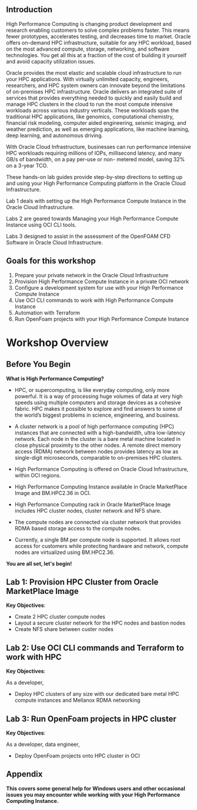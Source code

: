 ## Introduction

High Performance Computing is changing product development and research enabling customers to solve complex problems faster. This means fewer prototypes, accelerates testing, and decreases time to market. Oracle offers on-demand HPC infrastructure, suitable for any HPC workload, based on the most advanced compute, storage, networking, and software technologies. You get all this at a fraction of the cost of building it yourself and avoid capacity utilization issues.

Oracle provides the most elastic and scalable cloud infrastructure to run your HPC applications. With virtually unlimited capacity, engineers, researchers, and HPC system owners can innovate beyond the limitations of on-premises HPC infrastructure. Oracle delivers an integrated suite of services that provides everything needed to quickly and easily build and manage HPC clusters in the cloud to run the most compute intensive workloads across various industry verticals. These workloads span the traditional HPC applications, like genomics, computational chemistry, financial risk modeling, computer aided engineering, seismic imaging, and weather prediction, as well as emerging applications, like machine learning, deep learning, and autonomous driving.

With Oracle Cloud Infrastructure, businesses can run performance intensive HPC workloads requiring millions of IOPs, millisecond latency, and many GB/s of bandwidth, on a pay per-use or non- metered model, saving 32% on a 3-year TCO.

These hands-on lab guides provide step-by-step directions to setting up and using your High Performance Computing platform in the Oracle Cloud Infrastructure.

Lab 1 deals with setting up the High Performance Compute Instance in the Oracle Cloud Infrastructure.

Labs 2 are geared towards Managing your High Performance Compute Instance using OCI CLI tools.

Labs 3 designed to assist in the assessment of the OpenFOAM CFD Software in Oracle Cloud Infrastructure.



## Goals for this workshop
1. Prepare your private network in the Oracle Cloud Infrastructure
2. Provision High Performance Compute Instance in a private OCI network
3. Configure a development system for use with your High Performance Compute Instance
4. Use OCI CLI commands to work with High Performance Compute Instance
5. Automation with Terraform
6. Run OpenFoam projects with your High Performance Compute Instance



# Workshop Overview

## Before You Begin
**What is High Performance Computing?**

- HPC, or supercomputing, is like everyday computing, only more powerful. It is a way of processing huge volumes of data at very high speeds using multiple computers and storage devices as a cohesive fabric. HPC makes it possible to explore and find answers to some of the world’s biggest problems in science, engineering, and business.

- A cluster network is a pool of high performance computing (HPC) instances that are connected with a high-bandwidth, ultra low-latency network. Each node in the cluster is a bare metal machine located in close physical proximity to the other nodes. A remote direct memory access (RDMA) network between nodes provides latency as low as single-digit microseconds, comparable to on-premises HPC clusters.

- High Performance Computing is offered on Oracle Cloud Infrastructure, within OCI regions.
- High Performance Computing Instance available in Oracle MarketPlace Image and BM.HPC2.36 in OCI.
- High Performance Computing rack in Oracle MarketPlace Image includes HPC cluster nodes, cluster network and NFS share.
- The compute nodes are connected via cluster network that provides RDMA based storage access to the compute nodes.
- Currently, a single BM per compute node is supported. It allows root access for customers
while protecting hardware and network, compute nodes are virtualized using BM.HPC2.36.


**You are all set, let's begin!**


## Lab 1: Provision HPC Cluster from Oracle MarketPlace Image

**Key Objectives**:
- Create 2 HPC cluster compute nodes 
- Layout a secure cluster network for the HPC nodes and bastion nodes
- Create NFS share between custer nodes



## Lab 2: Use OCI CLI commands and Terraform to work with HPC

**Key Objectives**:

As a developer, 
- Deploy HPC clusters of any size with our dedicated bare metal HPC compute instances and Mellanox RDMA networking


## Lab 3: Run OpenFoam projects in HPC cluster

**Key Objectives**:

As a developer, data engineer,
- Deploy OpenFoam projects onto HPC cluster in OCI


## Appendix

**This covers some general help for Windows users and other occasional issues you may encounter while working with your High Performance Computing Instance.**
